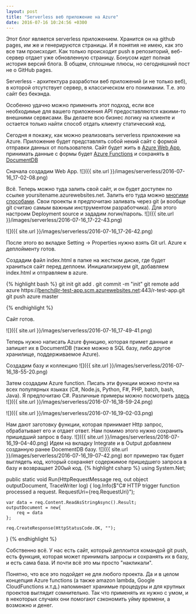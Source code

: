 ```yaml
---
layout: post
title: "Serverless веб приложение на Azure"
date: 2016-07-16 10:24:56 +0300
---
```


Этот блог является serverless приложением. Хранится он на github pages, им же и генерируются страницы. И я понятия не имею, как это все там происходит. Как только происходит push в репозиторий, веб-сервер отдает уже обновленную страницу. Бонусом идет полная история версий блога. В общем, сплошные плюсы, но сегодняшний пост не о GitHub pages.

Serverless - архитектура разработки веб приложений (и не только веб), в которой отсутствует сервер, в классическом его понимании. Т.е. это сайт без бекэнда. 

Особенно удачно можно применить этот подход, если все необходимые для вашего приложения API предоставляются какими-то внешними 	сервисами. Вы делаете всю бизнес логику на клиенте и остается только найти способ отдать клиенту статический код. 

<!--more-->

Сегодня я покажу, как можно реализовать serverless приложение на Azure. Приложение будет представлять собой некий сайт с формой отправки данных от пользователя. 
Сайт будет жить в [Azure Web App](https://azure.microsoft.com/en-us/services/app-service/web/), принимать данные с формы будет [Azure Functions](https://azure.microsoft.com/en-us/services/functions/) и сохранять в [DocumentDB](https://azure.microsoft.com/en-us/services/documentdb/)

Сначала создадим Web App.
![]({{ site.url }}/images/serverless/2016-07-16_17-02-08.png)

Всё. Теперь можно туда залить свой сайт, и он будет доступен по ссылке yoursitename.azurewebsites.net. Залить его туда можно [многими способами](https://azure.microsoft.com/en-us/documentation/articles/web-sites-deploy). Свои проекты я предпочитаю заливать через git (и вообще git считаю самым важным инструментом разработчика). Для этого настроим Deployment source и зададим логин/пароль.
![]({{ site.url }}/images/serverless/2016-07-16_17-22-43.png)

![]({{ site.url }}/images/serverless/2016-07-16_17-26-42.png)

После этого во вкладке Setting -> Properties нужно взять Git url. Azure к деплойменту готов.

Создадим файл index.html в папке на жестком диске, где будет храниться сайт перед деплоем. Инициализируем git, добавляем index.html и отправляем в azure.

{% highlight bash %}
git init
git add .
git commit -m "init"
git remote add azure https://bench@r-test-app.scm.azurewebsites.net:443/r-test-app.git
git push azure master

{% endhighlight %}

Сайт готов. 

![]({{ site.url }}/images/serverless/2016-07-16_17-49-41.png)

Теперь нужно написать Azure функцию, которая примет данные и запишет их в DocumentDB (также можно в SQL базу, либо другое хранилище, поддерживаемое Azure).

Создадим базу и коллекцию
![]({{ site.url }}/images/serverless/2016-07-16_18-55-20.png)

Затем создадим Azure function. Писать эти функции можно почти на всех популярных языках (C#, Node.js, Python, F#, PHP, batch, bash, Java). Я предпочитаю C#. Различные примеры можно посмотреть [здесь](https://github.com/Azure/azure-webjobs-sdk-templates)
![]({{ site.url }}/images/serverless/2016-07-16_18-59-24.png)

![]({{ site.url }}/images/serverless/2016-07-16_19-02-03.png)

Нам дают заготовку функции, которая принимает Http запрос, обрабатывает его и отдает ответ. Нам помимо этого нужно сохранить пришедший запрос в базу. 
![]({{ site.url }}/images/serverless/2016-07-16_19-04-40.png)
Идем на вкладку Integrate и в Output добавляем созданную ранее DocementDB базу.
![]({{ site.url }}/images/serverless/2016-07-16_19-07-42.png)
вот примерно так будет выглядеть код, который сохраняет содержимое пришедшего запроса в базу и возвращает 200ый код.
{% highlight csharp %}
using System.Net;

public static void Run(HttpRequestMessage req, out object outputDocument, TraceWriter log)
{
    log.Info($"C# HTTP trigger function processed a request. RequestUri={req.RequestUri}");

    var data = req.Content.ReadAsStringAsync().Result;
    outputDocument = new{
        req = data
    };

    req.CreateResponse(HttpStatusCode.OK, "");
}
{% endhighlight %}

Собственно всё. У нас есть сайт, который деплоится командой git push, есть функция, которая может принимать запросы и сохранять их в базу, и есть сама база. И почти всё это мы просто "накликали".

Понятно, что все это подойдет не для любого проекта. Да и в целом концепция Azure functions (а также amazon lambda, Google CloudFunctions и.т.д.) напоминает хранимые процедуры и для крупных проектов выглядит сомнительно. Так что применять их нужно с умом, и в некоторых случаях они помогают сэкономить уйму времени, а возможно и денег. 